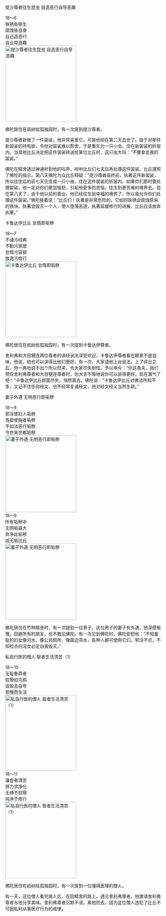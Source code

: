 提沙尊者往生昆虫 自造恶行自导恶趣

<div class="e2">
<div>
18～6<br>
 铁锈由铁生<br>
 腐蚀铁自身<br>
 自己造恶行<br>
 自业导恶趣
</div>
<img src="images/fjj-70-1.jpg" width="230" height="245" alt="提沙尊者往生昆虫 自造恶行自导恶趣"/>
</div>

佛陀居住在祇树给孤独园时，有一次提到提沙尊者。

提沙尊者新做了一件袈裟，他非常喜爱它。可是他却在第二天去世了。由于对那件新袈裟的持有欲，令他对袈裟难以割舍，于是重生为一只小虫，住在新袈裟的折层内。当其他比丘决定把这件袈裟转送给某位比丘时，这只虫大叫：“不要拿走我的袈裟。”

佛陀在精舍透过神通听到他的叫声，吩咐比丘们七天后再处理这件袈裟。比丘遵照了佛陀的指示。第八天佛陀为众比丘释疑：“提沙尊者临终前，执著这件新袈裟，所以往生后的前七天先变成一只小虫，住在这件袈裟的折层内。如果你们那时要处理袈裟，他一定对你们更加恼怒，引起他更多的苦恼，往生到更苦难的境界去。现在第八天了，由于他以前的善业，他已经往生到幸福的境界了，所以我允许你们处理这件袈裟。”佛陀接着说：“比丘们！执著是非常危险的，它如同铁锈会腐蚀原来的铁块。执著会毁灭一个人，使人堕落恶道，执著延缓修行的进展，比丘应该放弃执著。”

卡鲁达伊比丘 怠惰即垢秽

<div class="e2">
<div>
18～7<br>
 不诵污经典<br>
 不勤污家居<br>
 怠惰污容貌<br>
 放逸污修行
</div>
<img src="images/fjj-70-2.jpg" width="230" height="245" alt="卡鲁达伊比丘 怠惰即垢秽"/>
</div>

佛陀居住在祇树给孤独园时，有一次提到卡鲁达伊尊者。

舍利弗和大目犍连两位尊者的讲经说法深受欢迎，卡鲁达伊尊者看在眼里不是滋味。他说，他也可以讲得比他们更好。有一次，大家请他上台说法。上了讲台之后，他一再地说不出个所以然来，令大家尽失耐性、予以申斥：“你这愚夫，我们赞叹舍利弗尊者和大目犍连尊者时，你大言不惭地说你可以说得更好，现在漏气了吧！”卡鲁达伊比丘颜面尽失，悄然离去。佛陀说：“卡鲁达伊比丘对佛法所知不多，又记不住任何经文，也不经常复诵经文，他对经文经义当然生疏。”

妻子外遇 无明恶行即垢秽

<div class="e2">
<div>
18～8<br>
 邪淫使妇人垢秽<br>
 吝啬使施者垢秽<br>
 不如法恶行垢秽<br>
 今世来世都垢秽
</div>
<img src="images/fjj-70-3.jpg" width="230" height="248" alt="妻子外遇 无明恶行即垢秽"/>
</div>

<div class="e2">
<div>
18～9<br>
 所有垢秽中<br>
 无明垢最大<br>
 弃净此垢秽<br>
 成无垢比丘
</div>
<img src="images/fjj-70-4.jpg" width="230" height="247" alt="妻子外遇 无明恶行即垢秽"/>
</div>

佛陀居住在竹林精舍时，有一次提到一位男子。这位男子的妻子有外遇，他深感惭愧，回避所有的朋友，也不敢见佛陀。有一次见到佛陀时，佛陀安慰他：“不知羞耻的妇女像河水，像公共厕所，像路边茶水，各种人都可使用它们。邪淫不贞，不知检点的淫女必定自我毁灭。”

私自行医的僧人 智者生活清苦（1）

<div class="e2">
<div>
18～10<br>
 无耻鲁莽者<br>
 狡猾如乌鸦<br>
 诋毁且自夸<br>
 邪慢而生活
</div>
<img src="images/fjj-70-5.jpg" width="230" height="244" alt="私自行医的僧人 智者生活清苦（1）"/>
</div>

<div class="e2">
<div>
18～11<br>
 谦虚者清苦<br>
 努力求净化<br>
 无缚不狡猾<br>
 纯净于修行
</div>
<img src="images/fjj-70-6.jpg" width="230" height="246" alt="私自行医的僧人 智者生活清苦（1）"/>
</div>

佛陀居住在祇树给孤独园时，有一次提到一位懂得医理的僧人。

有一天，这位僧人看完病人后，在回精舍的路上，遇见舍利弗尊者。他邀请舍利弗尊者与他分享美味。舍利弗尊者沉默不语，离他而去。因为这位僧人违犯了比丘不可因私利从事医疗行为的戒律。
